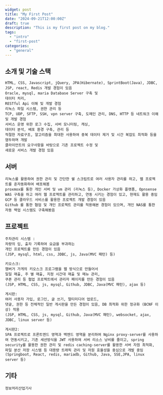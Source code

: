 ```yaml
---
widget: post
title: "My First Post"
date: "2024-09-21T12:00:00Z"
draft: true
description: "This is my first post on my blog."
tags:
  - "intro"
  - "first-post"
categories:
  - "general"
---
```



## 소개 및 기술 스택
    HTML, CSS, Javascript, jQuery, JPA(Hibernate), SprintBoot(Java), JDBC, JSP, react, Redis 개발 경험이 있음
    Oracle, mysql, maria Database Server 구축 및 
    데이터 처리,
    RESTful Api 이해 및 개발 경험
    리눅스 파일 시스템, 권한 관리 등
    TCP, UDP, SFTP, SSH, vpn server 구축, 도메인 관리, DNS, HTTP 등 네트워크 이해 및 개발 경험
    서비스 운영 위한 로그 수집, 서버 모니터링, 캐싱,
    데이터 분석, 배포 환경 구축, 관리 등 
    적절한 자료구조, 알고리즘을 최대한 사용하여 중복 데이터 제거 및 시간 복잡도 최적화 등을 염두하며 개발
    클라이언트의 요구사항을 바탕으로 기존 프로젝트 수정 및
    새로운 서비스 개발 경험 있음


## 서버 
    리눅스를 활용하여 권한 관리 및 간단한 쉘 스크립트로 여러 사용자 관리를 하고, 웹 프로젝트를 준자동화하여 배포해봄
    proxmox를 통한 개인 서버 및 vm 관리 (리눅스 등), Docker 가상화 플랫폼, Opnsense WAS 구축을 하고 여러 웹 프로젝트를 관리하고, 연동 시키는 경험이 있고, 현재도 활용 중임
    GCP 등 클라우드 서비스를 활용한 프로젝트 개발 경험이 있음
    Github 를 통한 협업 및 개인 프로젝트 관리를 적용해본 경험이 있으며, 개인 NAS를 통한 자동 백업 시스템도 구축해봤음

## 프로젝트
    
    주차관리 시스템 :
    차량의 입, 출차 기록하여 요금을 부과하는 
    개인 프로젝트를 만든 경험이 있음
    (JSP, mysql, html, css, JDBC, js, Java(MVC 패턴) 등) 
    
    키오스크:
    햄버거 가게의 키오스크 프로그램을 웹 방식으로 만들어서
    일일 매출, 주 별 매출, 지정 시간대 매출 및 메뉴 관리,
    쿠폰 관리 등 협업 프로젝트에서 관리자 페이지를 만든 경험이 있음 
    (JSP, HTML, CSS, js, mysql, Github, JDBC, Java(MVC 패턴), ajax 등)

    게시판:
    여러 사용자 가입, 로그인, 글 쓰기, 멀티미디어 업로드,
    댓글, 권한 등 전체적인 일반 게시판을 만든 경험이 있음, DB 최적화 위한 정규화 (BCNF 이상) 적용
    (JSP, HTML, CSS, js, mysql, Github, Java(MVC 패턴), websocket, ajax, JDBC, linux server 등)
    
    게시판2:
    SPA 프로젝트로 프론트엔드 영역과 백엔드 영역을 분리하여 Nginx proxy-server를 사용하여 연동시키고, 기존 세션방식을 JWT 사용하여 서버 리소스 낭비를 줄이고, spring security를 활용한 권한 관리 및 redis caching-server를 활용한 서버 자원 최적화, 파일 분산 저장 시스템 등 대용량 트래픽 관리 및 자원 효율성을 중심으로 개발 중임 
    (Springboot, React, redis, mariadb, Github, Java, SSE,JPA, linux server 등)

## 기타
    정보처리산업기사 